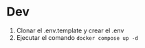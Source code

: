 # Dev
1.  Clonar el .env.template y crear el .env
2. Ejecutar el comando ```docker compose up -d ```
